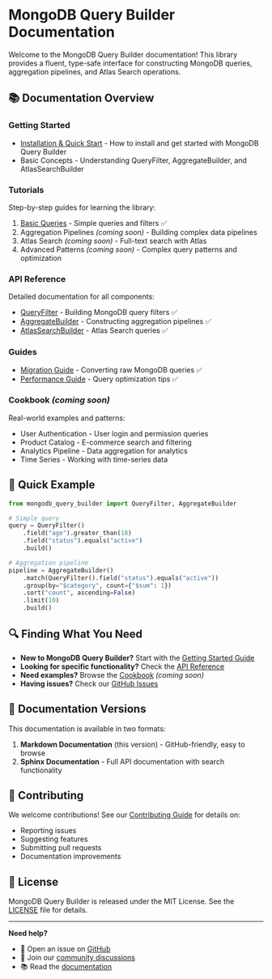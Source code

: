 # MongoDB Query Builder Documentation

Welcome to the MongoDB Query Builder documentation! This library provides a fluent, type-safe interface for constructing MongoDB queries, aggregation pipelines, and Atlas Search operations.

## 📚 Documentation Overview

### Getting Started
- [Installation & Quick Start](getting-started.md) - How to install and get started with MongoDB Query Builder
- Basic Concepts - Understanding QueryFilter, AggregateBuilder, and AtlasSearchBuilder

### Tutorials
Step-by-step guides for learning the library:

1. [Basic Queries](tutorials/01-basic-queries.md) - Simple queries and filters ✅
2. Aggregation Pipelines *(coming soon)* - Building complex data pipelines
3. Atlas Search *(coming soon)* - Full-text search with Atlas
4. Advanced Patterns *(coming soon)* - Complex query patterns and optimization

### API Reference
Detailed documentation for all components:

- [QueryFilter](api/query-filter.md) - Building MongoDB query filters ✅
- [AggregateBuilder](api/aggregate-builder.md) - Constructing aggregation pipelines ✅
- [AtlasSearchBuilder](api/atlas-search-builder.md) - Atlas Search queries ✅

### Guides
- [Migration Guide](migration-guide.md) - Converting raw MongoDB queries ✅
- [Performance Guide](performance-guide.md) - Query optimization tips ✅

### Cookbook *(coming soon)*
Real-world examples and patterns:

- User Authentication - User login and permission queries
- Product Catalog - E-commerce search and filtering
- Analytics Pipeline - Data aggregation for analytics
- Time Series - Working with time-series data

## 🚀 Quick Example

```python
from mongodb_query_builder import QueryFilter, AggregateBuilder

# Simple query
query = QueryFilter()
    .field("age").greater_than(18)
    .field("status").equals("active")
    .build()

# Aggregation pipeline
pipeline = AggregateBuilder()
    .match(QueryFilter().field("status").equals("active"))
    .group(by="$category", count={"$sum": 1})
    .sort("count", ascending=False)
    .limit(10)
    .build()
```

## 🔍 Finding What You Need

- **New to MongoDB Query Builder?** Start with the [Getting Started Guide](getting-started.md)
- **Looking for specific functionality?** Check the [API Reference](#api-reference)
- **Need examples?** Browse the [Cookbook](#cookbook) *(coming soon)*
- **Having issues?** Check our [GitHub Issues](https://github.com/ch-dev401/mongodb-query-builder/issues)

## 📖 Documentation Versions

This documentation is available in two formats:

1. **Markdown Documentation** (this version) - GitHub-friendly, easy to browse
2. **Sphinx Documentation** - Full API documentation with search functionality

## 🤝 Contributing

We welcome contributions! See our [Contributing Guide](../../CONTRIBUTING.md) for details on:
- Reporting issues
- Suggesting features
- Submitting pull requests
- Documentation improvements

## 📄 License

MongoDB Query Builder is released under the MIT License. See the [LICENSE](../../LICENSE) file for details.

---

**Need help?** 
- 📧 Open an issue on [GitHub](https://github.com/ch-dev401/mongodb-query-builder/issues)
- 💬 Join our [community discussions](https://github.com/ch-dev401/mongodb-query-builder/discussions)
- 📚 Read the [documentation](getting-started.md)
